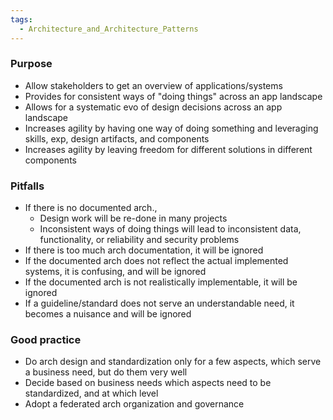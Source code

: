 ```yaml
---
tags:
  - Architecture_and_Architecture_Patterns
---
```

### Purpose
- Allow stakeholders to get an overview of applications/systems
- Provides for consistent ways of "doing things" across an app landscape
- Allows for a systematic evo of design decisions across an app landscape
- Increases agility by having one way of doing something and leveraging skills, exp, design artifacts, and components
- Increases agility by leaving freedom for different solutions in different components

### Pitfalls
- If there is no documented arch.,
	- Design work will be re-done in many projects
	- Inconsistent ways of doing things will lead to inconsistent data, functionality, or reliability and security problems
- If there is too much arch documentation, it will be ignored
- If the documented arch does not reflect the actual implemented systems, it is confusing, and will be ignored
- If the documented arch is not realistically implementable, it will be ignored
- If a guideline/standard does not serve an understandable need, it becomes a nuisance and will be ignored

### Good practice
- Do arch design and standardization only for a few aspects, which serve a business need, but do them very well
- Decide based on business needs which aspects need to be standardized, and at which level
- Adopt a federated arch organization and governance